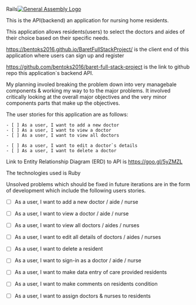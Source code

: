 Rails[![General Assembly Logo](https://camo.githubusercontent.com/1a91b05b8f4d44b5bbfb83abac2b0996d8e26c92/687474703a2f2f692e696d6775722e636f6d2f6b6538555354712e706e67)](https://generalassemb.ly/education/web-development-immersive)


This is the API(backend) an application for nursing home residents.

This application allows residents(users) to select the doctors and aides of
their choice based on their specific needs.

https://bentoks2016.github.io/BaretFullStackProject/ is the client end of this
application where users can sign up and register

https://github.com/bentoks2016/baret-full-stack-project is the link to github
repo this application`s backend API.

My planning involed breaking the problem down into very managebale components &
working my way to to the major problems. It involved critically looking at the
overall major objectives and the very minor components parts that make up the
objectives.

The user stories for this application are as follows:

    - [ ] As a user, I want to add a new doctor
    - [ ] As a user, I want to view a doctor
    - [ ] As a user, I want to view all doctors

    - [ ] As a user, I want to edit a doctor`s details
    - [ ] As a user, I want to delete a doctor


Link to Entity Relationship Diagram (ERD) to API is
https://goo.gl/5yZMZL

The technologies used is Ruby

Unsolved problems which should be fixed in future iterations
are in the form of development which include the following users
stories.


- [ ] As a user, I want to add a new doctor / aide / nurse
- [ ] As a user, I want to view a doctor / aide / nurse
- [ ] As a user, I want to view all doctors / aides / nurses

- [ ] As a user, I want to edit all details of doctors / aides / nurses
- [ ] As a user, I want to delete a resident
- [ ] As a user, I want to sign-in as a doctor / aide / nurse


- [ ] As a user, I want to make data entry of care provided residents
- [ ] As a user, I want to make comments on residents condition
- [ ] As a user, I want to assign doctors & nurses to residents
